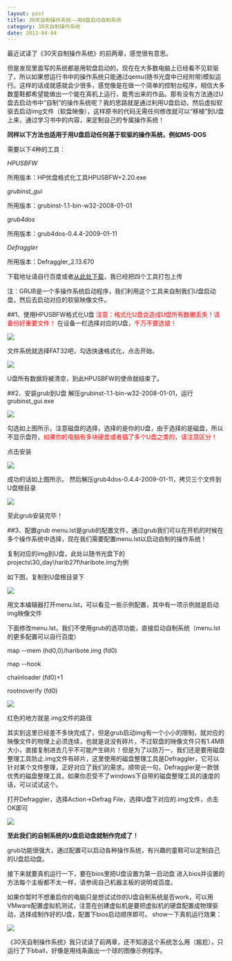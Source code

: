 ```yaml
---
layout: post
title: 30天自制操作系统——用U盘启动自制系统
category: 30天自制操作系统
date: 2013-04-04
---
```


最近试读了《30天自制操作系统》的前两章，感觉很有意思。

但是发现里面写的系统都是用软盘启动的，现在在大多数电脑上已经看不见软驱了，所以如果想运行书中的操作系统只能通过qemu(随书光盘中已经附带)模拟运行。这样的话成就感就会少很多，感觉像是在做一个简单的控制台程序，相信大多数童鞋都希望能做出一个能在真机上运行，能秀出来的作品。那有没有方法通过U盘去启动书中“自制”的操作系统呢？我的思路就是通过利用U盘启动，然后虚拟软驱去启动img文件（软盘映像），这样原书的代码无需任何修改就可以“移植”到U盘上来，通过学习书中的内容，来定制自己的专属操作系统！

**同样以下方法也适用于用U盘启动任何基于软驱的操作系统，例如MS-DOS**

<!-- more -->

需要以下4种的工具：

*HPUSBFW*

所用版本：HP优盘格式化工具HPUSBFW+2.20.exe

*grubinst_gui*

所用版本：grubinst-1.1-bin-w32-2008-01-01

*grub4dos*

所用版本：grub4dos-0.4.4-2009-01-11

*Defraggler*

所用版本：Defraggler_2.13.670

下载地址请自行百度或者[从此处下载](http://download.csdn.net/detail/nonekey/5220077)，我已经把四个工具打包上传

注：GRUB是一个多操作系统启动程序，我们利用这个工具来自制我们U盘启动盘，然后去启动对应的软驱映像文件。

##1、使用HPUSBFW格式化U盘
<font color=red>注意：格式化U盘会造成U盘所有数据丢失！请备份好重要文件！</font> 
在设备一栏选择对应的U盘，<font color=red>千万不要选错！</font> 

![](http://img.my.csdn.net/uploads/201304/04/1365054005_7818.png)

文件系统就选择FAT32吧，勾选快速格式化，点击开始。

![](http://img.my.csdn.net/uploads/201304/04/1365054042_8770.png)

U盘所有数据将被清空，到此HPUSBFW的使命就结束了。

##2、安装grub到U盘
解压grubinst-1.1-bin-w32-2008-01-01，运行grubinst_gui.exe

![](http://img.my.csdn.net/uploads/201304/04/1365054221_9434.png)

勾选如上图所示，注意磁盘的选择，选择的是你的U盘，由于选择的是磁盘，所以不显示盘符，<font color=red>如果你的电脑有多块硬盘或者插了多个U盘之类的，请注意区分！</font>

点击安装

![](http://img.my.csdn.net/uploads/201304/04/1365054333_4516.png)

成功的话如上图所示。
然后解压grub4dos-0.4.4-2009-01-11，拷贝三个文件到U盘根目录

![](http://img.my.csdn.net/uploads/201304/04/1365054381_7301.png)

至此grub安装完毕！

##3、配置grub
menu.lst是grub的配置文件，通过grub我们可以在开机的时候在多个操作系统中选择，现在我们需要配置menu.lst以启动自制的操作系统！

复制对应的img到U盘，此处以随书光盘下的projects\30_day\harib27f\haribote.img为例

如下图，复制到U盘根目录下

![](http://img.my.csdn.net/uploads/201304/04/1365054399_1052.png)

用文本编辑器打开menu.lst，可以看见一些示例配置，其中有一项示例就是启动img映像文件

下面修改menu.lst，我们不使用grub的选项功能，直接启动自制系统（menu.lst的更多配置可以自行百度）

map --mem (hd0,0)/haribote.img (fd0)

map --hook

chainloader (fd0)+1

rootnoverify (fd0)

![](http://img.my.csdn.net/uploads/201304/04/1365054433_3605.png)

红色的地方就是.img文件的路径

其实到这里已经差不多快完成了，但是grub启动img有一个小小的限制，就对应的映像文件的物理上必须连续，也就是说没有碎片，不过软盘的映像文件只有1.4MB大小，直接复制进去几乎不可能产生碎片！但是为了以防万一，我们还是要用磁盘整理工具防止.img文件有碎片，这里使用的磁盘整理工具是Defraggler，它可以针对某个文件整理，正好对应了我们的需求。顺带说一句，Defraggler是一款很优秀的磁盘整理工具，如果你忍受不了windows下自带的磁盘整理工具的速度的话，可以试试这个。

打开Defraggler，选择Action->Defrag File，选择U盘下对应的.img文件，点击OK即可

![](http://img.my.csdn.net/uploads/201304/04/1365055139_7370.png)

**至此我们的自制系统的U盘启动盘就制作完成了！**

grub功能很强大，通过配置可以启动各种操作系统，有兴趣的童鞋可以定制自己的U盘启动盘。

接下来就要真机运行一下，要在bios里把U盘设置为第一启动盘
进入bios并设置的方法每个主板都不太一样，请参阅自己机器主板的说明或百度。

如果你暂时不想重启你的电脑只是想试试你的U盘自制系统是否work，可以用VMware配置虚拟机测试，注意在创建虚拟机是要把虚拟机的硬盘配置成物理驱动，选择成制作好的U盘，配置下bios启动顺序即可。
show一下真机运行效果：

![](http://img.my.csdn.net/uploads/201304/04/1365059522_3439.jpg)

《30天自制操作系统》我只试读了前两章，还不知道这个系统怎么用（尴尬），只运行了下bball，好像是用线条画出一个球的图像示例程序。
